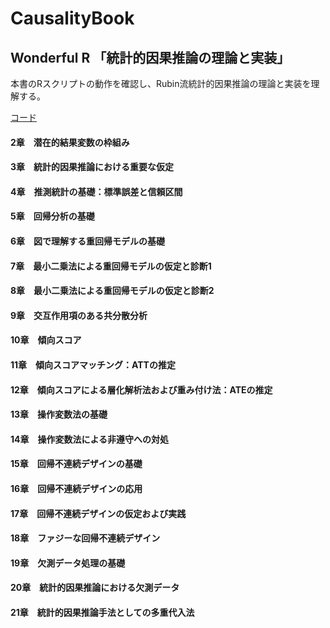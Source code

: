 # CausalityBook

## Wonderful R 「統計的因果推論の理論と実装」

本書のRスクリプトの動作を確認し、Rubin流統計的因果推論の理論と実装を理解する。

[コード](https://github.com/akiabe/CausalityBook/tree/main/src)

#### 2章　潜在的結果変数の枠組み
#### 3章　統計的因果推論における重要な仮定
#### 4章　推測統計の基礎：標準誤差と信頼区間
#### 5章　回帰分析の基礎
#### 6章　図で理解する重回帰モデルの基礎
#### 7章　最小二乗法による重回帰モデルの仮定と診断1
#### 8章　最小二乗法による重回帰モデルの仮定と診断2
#### 9章　交互作用項のある共分散分析
#### 10章　傾向スコア
#### 11章　傾向スコアマッチング：ATTの推定
#### 12章　傾向スコアによる層化解析法および重み付け法：ATEの推定
#### 13章　操作変数法の基礎
#### 14章　操作変数法による非遵守への対処
#### 15章　回帰不連続デザインの基礎
#### 16章　回帰不連続デザインの応用
#### 17章　回帰不連続デザインの仮定および実践
#### 18章　ファジーな回帰不連続デザイン
#### 19章　欠測データ処理の基礎
#### 20章　統計的因果推論における欠測データ
#### 21章　統計的因果推論手法としての多重代入法
